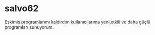 # salvo62
Eskimiş programlarımı kaldırdım kullanıcılarıma yeni,etkili ve daha güçlü programları sunuyorum.
